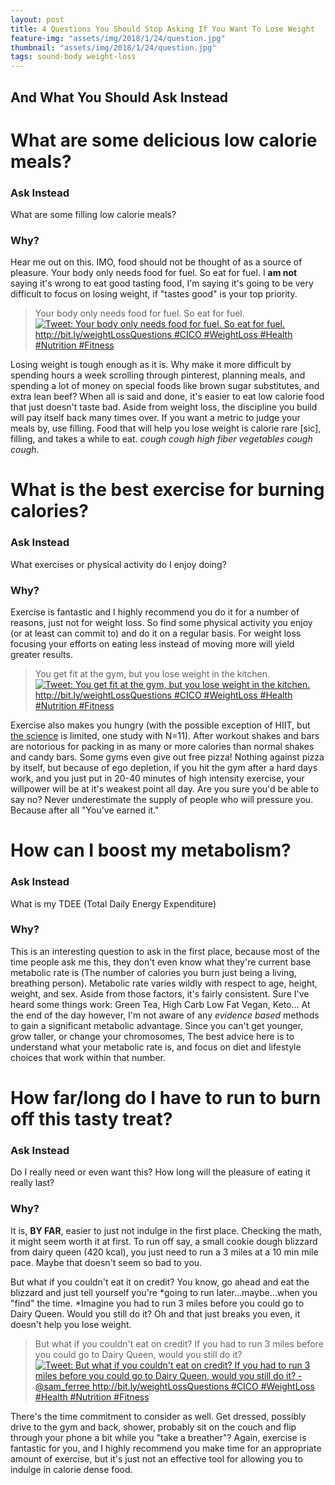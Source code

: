 ```yaml
---
layout: post
title: 4 Questions You Should Stop Asking If You Want To Lose Weight
feature-img: "assets/img/2018/1/24/question.jpg"
thumbnail: "assets/img/2018/1/24/question.jpg"
tags: sound-body weight-loss
---
```


## And What You Should Ask Instead

# What are some delicious low calorie meals?

### Ask Instead

What are some filling low calorie meals?

### Why?

Hear me out on this. IMO, food should not be thought of as a source of pleasure. Your body only needs food for fuel. So eat for fuel. I **am not** saying it's wrong to eat good tasting food, I'm saying it's going to be very difficult to focus on losing weight, if "tastes good" is your top priority.

> Your body only needs food for fuel. So eat for fuel. 
<a href="https://ctt.ec/asB2n"><img src="http://clicktotweet.com/img/tweet-graphic-4.png" alt="Tweet: Your body only needs food for fuel. So eat for fuel.  http://bit.ly/weightLossQuestions #CICO #WeightLoss #Health #Nutrition #Fitness" /></a>

Losing weight is tough enough as it is. Why make it more difficult by spending hours a week scrolling through pinterest, planning meals, and spending a lot of money on special foods like brown sugar substitutes, and extra lean beef? When all is said and done, it's easier to eat low calorie food that just doesn't taste bad. Aside from weight loss, the discipline you build will pay itself back many times over. If you want a metric to judge your meals by, use filling. Food that will help you lose weight is calorie rare \[sic\], filling, and takes a while to eat. *cough cough high fiber vegetables cough cough*.

# What is the best exercise for burning calories?

### Ask Instead

What exercises or physical activity do I enjoy doing?

### Why?

Exercise is fantastic and I highly recommend you do it for a number of reasons, just not for weight loss. So find some physical activity you enjoy (or at least can commit to) and do it on a regular basis. For weight loss focusing your efforts on eating less instead of moving more will yield greater results. 

> You get fit at the gym, but you lose weight in the kitchen.
<a href="https://ctt.ec/zOcbX"><img src="http://clicktotweet.com/img/tweet-graphic-4.png" alt="Tweet: You get fit at the gym, but you lose weight in the kitchen. http://bit.ly/weightLossQuestions #CICO #WeightLoss #Health #Nutrition #Fitness" /></a>

Exercise also makes you hungry (with the possible exception of HIIT, but [the science](http://www.the-aps.org/mm/hp/Audiences/Public-Press/Archive/08/40.html) is limited, one study with N=11). After workout shakes and bars are notorious for packing in as many or more calories than normal shakes and candy bars. Some gyms even give out free pizza! Nothing against pizza by itself, but because of ego depletion, if you hit the gym after a hard days work, and you just put in 20-40 minutes of high intensity exercise, your willpower will be at it's weakest point all day. Are you sure you'd be able to say no? Never underestimate the supply of people who will pressure you. Because after all "You've earned it." 

# How can I boost my metabolism?

### Ask Instead

What is my TDEE (Total Daily Energy Expenditure)

### Why?

This is an interesting question to ask in the first place, because most of the time people ask me this, they don't even know what they're current base metabolic rate is (The number of calories you burn just being a living, breathing person). Metabolic rate varies wildly with respect to age, height, weight, and sex. Aside from those factors, it's fairly consistent. Sure I've heard some things work: Green Tea, High Carb Low Fat Vegan, Keto... At the end of the day however, I'm not aware of any *evidence based* methods to gain a significant metabolic advantage. Since you can't get younger, grow taller, or change your chromosomes, The best advice here is to understand what your metabolic rate is, and focus on diet and lifestyle choices that work within that number.

# How far/long do I have to run to burn off this tasty treat?

### Ask Instead

Do I really need or even want this? How long will the pleasure of eating it really last?

### Why? 

It is, **BY FAR**, easier to just not indulge in the first place. Checking the math, it might seem worth it at first. To run off say, a small cookie dough blizzard from dairy queen (420 kcal), you just need to run a 3 miles at a 10 min mile pace. Maybe that doesn't seem so bad to you.

But what if you couldn't eat it on credit? You know, go ahead and eat the blizzard and just tell yourself you're *going to run later...maybe...when you "find" the time. *Imagine you had to run 3 miles before you could go to Dairy Queen. Would you still do it? Oh and that just breaks you even, it doesn't help you lose weight.

> But what if you couldn't eat on credit? If you had to run 3 miles before you could go to Dairy Queen, would you still do it?
<a href="https://ctt.ec/5EdlZ"><img src="http://clicktotweet.com/img/tweet-graphic-4.png" alt="Tweet: But what if you couldn't eat on credit? If you had to run 3 miles before you could go to Dairy Queen, would you still do it? -@sam_ferree http://bit.ly/weightLossQuestions #CICO #WeightLoss #Health #Nutrition #Fitness" /></a>

There's the time commitment to consider as well. Get dressed, possibly drive to the gym and back, shower, probably sit on the couch and flip through your phone a bit while you "take a breather"? Again, exercise is fantastic for you, and I highly recommend you make time for an appropriate amount of exercise, but it's just not an effective tool for allowing you to indulge in calorie dense food.

